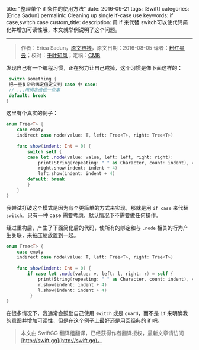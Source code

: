 title: "整理单个 if 条件的使用方法"
date: 2016-09-21
tags: [Swift]
categories: [Erica Sadun]
permalink: Cleaning up single if-case use
keywords: if case,switch case
custom_title: 
description: 用 if 来代替 switch可以使代码简化并增加可读性哦，本文就举例说明了这个问题。

---
> 作者：Erica Sadun，[原文链接](http://ericasadun.com/2016/08/05/cleaning-up-single-if-case-use/)，原文日期：2016-08-05
> 译者：[粉红星云](http://www.jianshu.com/users/f4d4f97d8b90/latest_articles)；校对：[千叶知风](http://weibo.com/xiaoxxiao)；定稿：[CMB](https://github.com/chenmingbiao)
  







<!--此处开始正文-->

发现自己有一个编程习惯，正在努力让自己戒掉，这个习惯是像下面这样的：

```swift
 switch something {
 把一些复杂的绑定值定义到 case 中 case:
 // ...用绑定值做一些事
 default: break
}
```

<!--more-->
 
这里有个真实的例子：

```swift
enum Tree<T> {
    case empty
    indirect case node(value: T, left: Tree<T>, right: Tree<T>)
 
    func show(indent: Int = 0) {
        switch self {
        case let .node(value: value, left: left, right: right):
            print(String(repeating: " " as Character, count: indent), value)
            right.show(indent: indent + 4)
            left.show(indent: indent + 4)
        default: break
        }
    }
}
```

我尝试打破这个模式是因为有个更简单的方式来实现，那就是用 `if case` 来代替 `switch`。只有一种 case 需要考虑，默认情况下不需要做任何操作。

经过重构后，产生了下面简化后的代码，使所有的绑定和与 `.node` 相关的行为产生关联，来被压缩放置到一起。

```swift
enum Tree<T> {
    case empty
    indirect case node(value: T, left: Tree<T>, right: Tree<T>)
 
    func show(indent: Int = 0) {
        if case let .node(value: v, left: l, right: r) = self {
            print(String(repeating: " " as Character, count: indent), v)
            r.show(indent: indent + 4)
            l.show(indent: indent + 4)
         }
}
```

在很多情况下，我通常会鼓励自己使用 `switch` 或是 `guard`，而不是 `if` 来明确我的意图并增加可读性，但是在这个例子上最好还是用回经典的 if 吧。

> 本文由 SwiftGG 翻译组翻译，已经获得作者翻译授权，最新文章请访问 [http://swift.gg](http://swift.gg)。